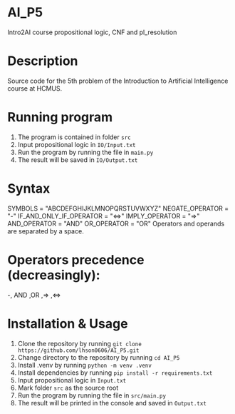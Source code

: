 # AI_P5
Intro2AI course
propositional logic, CNF and pl_resolution

# Description
Source code for the 5th problem of the Introduction to Artificial Intelligence course at HCMUS.

# Running program
1. The program is contained in folder `src`
2. Input propositional logic in `IO/Input.txt`
3. Run the program by running the file in `main.py`
4. The result will be saved in `IO/Output.txt`

# Syntax
SYMBOLS = "ABCDEFGHIJKLMNOPQRSTUVWXYZ"
NEGATE_OPERATOR = "-"
IF_AND_ONLY_IF_OPERATOR = "<=>"
IMPLY_OPERATOR = "=>"
AND_OPERATOR = "AND"
OR_OPERATOR = "OR"
Operators and operands are separated by a space.

# Operators precedence (decreasingly):
-, AND ,OR ,=> ,<=>

# Installation & Usage
1. Clone the repository by running `git clone https://github.com/lhson0606/AI_P5.git`
2. Change directory to the repository by running `cd AI_P5`
3. Install .venv by running `python -m venv .venv`
4. Install dependencies by running `pip install -r requirements.txt`
5. Input propositional logic in `Input.txt`
6. Mark folder `src` as the source root
7. Run the program by running the file in `src/main.py`
8. The result will be printed in the console and saved in `Output.txt`